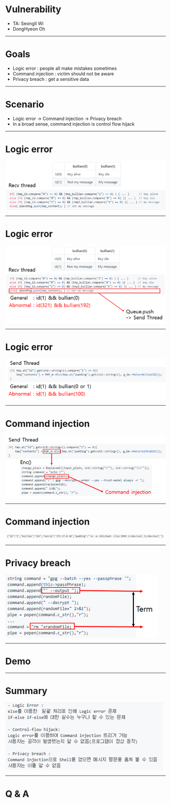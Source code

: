 # Vulnerability

- TA: SeongIl Wi
- DongHyeon Oh

---

# Goals

- Logic error : people all make mistakes sometimes
- Command injection : victim should not be aware
- Privacy breach : get a sensitive data

---

# Scenario

- Logic error -> Command injection -> Privacy breach
- In a broad sense, command injection is control flow hijack

---

# Logic error

![logic1](images/logic1.png)

---

# Logic error

![logic2](images/logic2.png)

---

# Logic error

![logic3](images/logic3.png)

---

# Command injection

![cmdi1](images/cmdi1.png)

---

# Command injection

![cmdi2](images/cmdi2.png) 

---

# Privacy breach

![pb1](images/pb1.png)

---

# Demo

---

# Summary

![summary](images/summary.png)

---

# Q & A

